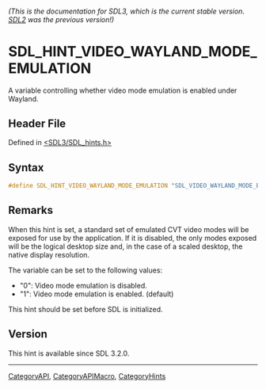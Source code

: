 ###### (This is the documentation for SDL3, which is the current stable version. [SDL2](https://wiki.libsdl.org/SDL2/) was the previous version!)
# SDL_HINT_VIDEO_WAYLAND_MODE_EMULATION

A variable controlling whether video mode emulation is enabled under Wayland.

## Header File

Defined in [<SDL3/SDL_hints.h>](https://github.com/libsdl-org/SDL/blob/main/include/SDL3/SDL_hints.h)

## Syntax

```c
#define SDL_HINT_VIDEO_WAYLAND_MODE_EMULATION "SDL_VIDEO_WAYLAND_MODE_EMULATION"
```

## Remarks

When this hint is set, a standard set of emulated CVT video modes will be
exposed for use by the application. If it is disabled, the only modes
exposed will be the logical desktop size and, in the case of a scaled
desktop, the native display resolution.

The variable can be set to the following values:

- "0": Video mode emulation is disabled.
- "1": Video mode emulation is enabled. (default)

This hint should be set before SDL is initialized.

## Version

This hint is available since SDL 3.2.0.

----
[CategoryAPI](CategoryAPI), [CategoryAPIMacro](CategoryAPIMacro), [CategoryHints](CategoryHints)

